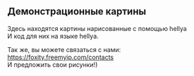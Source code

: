 ## Демонстрационные картины

Здесь находятся картины нарисованные с помощью hellya<br/>
И код для них на языке hellyа.


Так же, вы можете связаться с нами:<br/>
https://foxity.freemyip.com/contacts<br/>
И предложить свои рисунки!)